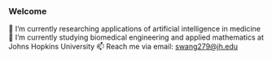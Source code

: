 ### Welcome
🔭 I’m currently researching applications of artificial intelligence in medicine
🌱 I’m currently studying biomedical engineering and applied mathematics at Johns Hopkins University
📫 Reach me via email: swang279@jh.edu

<!--
**nathanwangai/nathanwangai** is a ✨ _special_ ✨ repository because its `README.md` (this file) appears on your GitHub profile.

Here are some ideas to get you started:

- 🔭 I’m currently working on ...
- 🌱 I’m currently learning ...
- 👯 I’m looking to collaborate on ...
- 🤔 I’m looking for help with ...
- 💬 Ask me about ...
- 📫 How to reach me: ...
- 😄 Pronouns: ...
- ⚡ Fun fact: ...
-->
